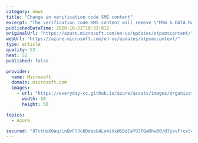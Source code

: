 ```yaml
---
category: news
title: "Change in verification code SMS content"
excerpt: "The verification code SMS content will remove \"MSG & DATA RATES MAY APPLY\" by early November."
publishedDateTime: 2020-10-22T18:33:01Z
originalUrl: "https://azure.microsoft.com/en-us/updates/otpsmscontent/"
webUrl: "https://azure.microsoft.com/en-us/updates/otpsmscontent/"
type: article
quality: 52
heat: 52
published: false

provider:
  name: Microsoft
  domain: microsoft.com
  images:
    - url: "https://everyday-cc.github.io/azure/assets/images/organizations/microsoft.com-50x50.jpg"
      width: 50
      height: 50

topics:
  - Azure

secured: "8TctHoX0aq/LnQvF7Jc8DdazG4Lo4iVxW5DdEaYU3PQaRhwB0/d7ysvF+cx54EbUTFXg0eaPKHfsuMXyz8l8IhP9Z4J8CQx4m6+kQ9qZfbTWs3CdvyuTh7XOIu3K4MKAWB3+HZymjBRRK8xrd6Fgg685MKzV8MKP5nciMNUFfZtRN9R3MczbgU2tjCGodOuPagoZFBKp4Przy02IbrzHTHqXYv3Pm/UD8Yk2A69SC1kJZIfaoz0FcNJBCIGiEVdPxMGaMne8/SI2SyRGzvorS2BsVOvkD9f2RY5jZag2ac0ftdSbEVNQk0257/bFcaGXR8Z7ZgCXi99VIelYozA21b1gXNcZ5v2Av9Mm0X3/IN0=;Qp6upwihQCFM6LrJ6dHbiQ=="
---
```


